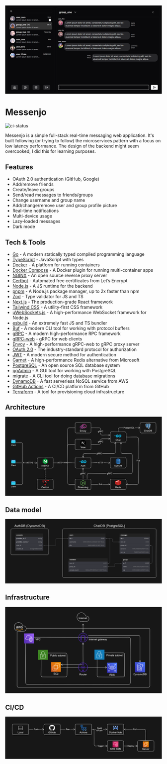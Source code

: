 [![preview](images/preview.png)](https://messenjo.tasjen.pro)

# Messenjo

![ci-status](https://github.com/tasjen/messenjo/actions/workflows/ci.yml/badge.svg)

Messenjo is a simple full-stack real-time messaging web application. It's built following (or trying to follow) the microservices pattern with a focus on low latency performance. The design of the backend might seem overcooked, I did this for learning purposes.

## Features

- OAuth 2.0 authentication (GitHub, Google)
- Add/remove friends
- Create/leave groups
- Send/read messages to friends/groups
- Change username and group name
- Add/change/remove user and group profile picture
- Real-time notifications
- Multi-device usage
- Lazy-loaded messages
- Dark mode

## Tech & Tools

- [Go] - A modern statically typed compiled programming language
- [TypeScript] - JavaScript with types
- [Docker] - A platform for running containers
- [Docker Compose] - A Docker plugin for running multi-container apps
- [NGINX] - An open source reverse proxy server
- [Certbot] - Automated free certificates from Let’s Encrypt
- [Node.js] - A JS runtime for the backend
- [pnpm] - A Node.js package manager, up to 2x faster than npm
- [Zod] - Type validator for JS and TS
- [Next.js] - The production-grade React framework
- [Tailwind CSS] - A utility-first CSS framework
- [µWebSockets.js] - A high-performance WebSocket framework for Node.js
- [esbuild] - An extremely fast JS and TS bundler
- [Buf] - A modern CLI tool for working with protocol buffers
- [gRPC] - A modern high-performance RPC framework
- [gRPC-web] - gRPC for web clients
- [Envoy] - A high-performance gRPC-web to gRPC proxy server
- [OAuth 2.0] - The industry-standard protocol for authorization
- [JWT] - A modern secure method for authentication
- [Garnet] - A high-performance Redis alternative from Microsoft
- [PostgreSQL] - An open source SQL database system
- [pgAdmin] - A GUI tool for working with PostgreSQL
- [migrate] - A CLI tool for doing database migrations
- [DynamoDB] - A fast serverless NoSQL service from AWS
- [GitHub Actions] - A CI/CD platform from GitHub
- [Terraform] - A tool for provisioning cloud infrastructure

## Architecture

![architecture](images/architecture.png)

## Data model

![model](images/data-model.png)

## Infrastructure

![infrastructure](images/infrastructure.png)

## CI/CD

![ci-cd](images/ci-cd.png)

[Go]: https://go.dev/
[TypeScript]: https://www.typescriptlang.org/
[Docker]: https://www.docker.com/
[Docker Compose]: https://github.com/docker/compose
[NGINX]: https://nginx.org/en/
[Certbot]: https://certbot.eff.org/
[Node.js]: https://nodejs.org/
[pnpm]: https://pnpm.io/
[Zod]: https://zod.dev/
[Next.js]: https://nextjs.org/
[Tailwind CSS]: https://tailwindcss.com/
[µWebSockets.js]: https://github.com/uNetworking/uWebSockets.js
[esbuild]: https://esbuild.github.io/
[Buf]: https://buf.build/
[gRPC]: https://grpc.io/
[gRPC-web]: https://github.com/grpc/grpc-web
[Envoy]: https://www.envoyproxy.io/
[OAuth 2.0]: https://oauth.net/2/
[JWT]: https://jwt.io/
[Garnet]: https://microsoft.github.io/garnet/
[PostgreSQL]: https://www.postgresql.org/
[pgAdmin]: https://www.pgadmin.org/
[migrate]: https://github.com/golang-migrate/migrate
[DynamoDB]: https://aws.amazon.com/dynamodb/
[GitHub Actions]: https://github.com/features/actions
[Terraform]: https://www.terraform.io/

